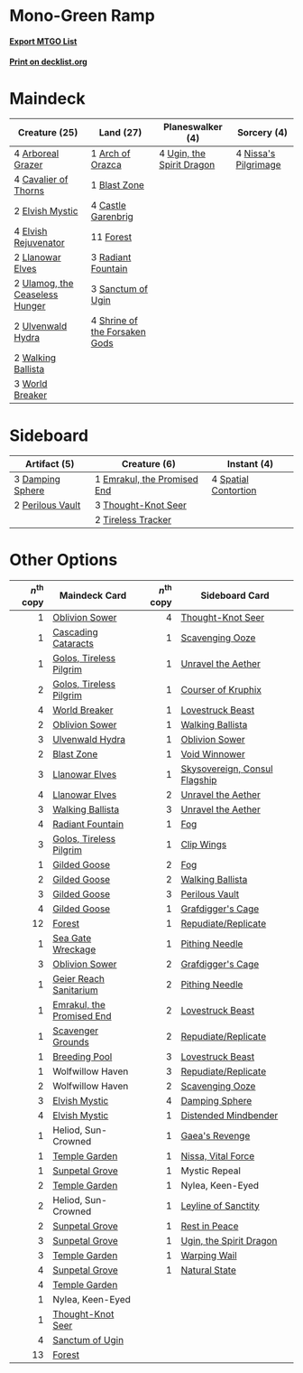 # Mono-Green Ramp

#### [Export MTGO List](../collection/Mono-Green%20Ramp/Mono-Green%20Ramp.txt)
#### [Print on decklist.org](http://decklist.org/?deckmain=4%09Arboreal%20Grazer%0A1%09Arch%20of%20Orazca%0A1%09Blast%20Zone%0A4%09Castle%20Garenbrig%0A4%09Cavalier%20of%20Thorns%0A2%09Elvish%20Mystic%0A4%09Elvish%20Rejuvenator%0A11%09Forest%0A2%09Llanowar%20Elves%0A4%09Nissa's%20Pilgrimage%0A3%09Radiant%20Fountain%0A3%09Sanctum%20of%20Ugin%0A4%09Shrine%20of%20the%20Forsaken%20Gods%0A4%09Ugin,%20the%20Spirit%20Dragon%0A2%09Ulamog,%20the%20Ceaseless%20Hunger%0A2%09Ulvenwald%20Hydra%0A2%09Walking%20Ballista%0A3%09World%20Breaker&deckside=3%09Damping%20Sphere%0A1%09Emrakul,%20the%20Promised%20End%0A2%09Perilous%20Vault%0A4%09Spatial%20Contortion%0A3%09Thought-Knot%20Seer%0A2%09Tireless%20Tracker)
# Maindeck

|                                              Creature (25)                                              |                                               Land (27)                                                |                                          Planeswalker (4)                                          |                                          Sorcery (4)                                          |
|---------------------------------------------------------------------------------------------------------|--------------------------------------------------------------------------------------------------------|----------------------------------------------------------------------------------------------------|-----------------------------------------------------------------------------------------------|
|4 [Arboreal Grazer](http://gatherer.wizards.com/Pages/Card/Details.aspx?multiverseid=461076)             |1 [Arch of Orazca](http://gatherer.wizards.com/Pages/Card/Details.aspx?multiverseid=439849)             |4 [Ugin, the Spirit Dragon](http://gatherer.wizards.com/Pages/Card/Details.aspx?multiverseid=391948)|4 [Nissa's Pilgrimage](http://gatherer.wizards.com/Pages/Card/Details.aspx?multiverseid=433087)|
|4 [Cavalier of Thorns](http://gatherer.wizards.com/Pages/Card/Details.aspx?multiverseid=466921)          |1 [Blast Zone](http://gatherer.wizards.com/Pages/Card/Details.aspx?multiverseid=461171)                 |                                                                                                    |                                                                                               |
|2 [Elvish Mystic](http://gatherer.wizards.com/Pages/Card/Details.aspx?multiverseid=389499)               |4 [Castle Garenbrig](http://gatherer.wizards.com/Pages/Card/Details.aspx?multiverseid=473202)           |                                                                                                    |                                                                                               |
|4 [Elvish Rejuvenator](http://gatherer.wizards.com/Pages/Card/Details.aspx?multiverseid=447316)          |11 [Forest](http://gatherer.wizards.com/Pages/Card/Details.aspx?multiverseid=439860)                    |                                                                                                    |                                                                                               |
|2 [Llanowar Elves](http://gatherer.wizards.com/Pages/Card/Details.aspx?multiverseid=129626)              |3 [Radiant Fountain](http://gatherer.wizards.com/Pages/Card/Details.aspx?multiverseid=438810)           |                                                                                                    |                                                                                               |
|2 [Ulamog, the Ceaseless Hunger](http://gatherer.wizards.com/Pages/Card/Details.aspx?multiverseid=402079)|3 [Sanctum of Ugin](http://gatherer.wizards.com/Pages/Card/Details.aspx?multiverseid=402022)            |                                                                                                    |                                                                                               |
|2 [Ulvenwald Hydra](http://gatherer.wizards.com/Pages/Card/Details.aspx?multiverseid=409999)             |4 [Shrine of the Forsaken Gods](http://gatherer.wizards.com/Pages/Card/Details.aspx?multiverseid=402034)|                                                                                                    |                                                                                               |
|2 [Walking Ballista](http://gatherer.wizards.com/Pages/Card/Details.aspx?multiverseid=423848)            |                                                                                                        |                                                                                                    |                                                                                               |
|3 [World Breaker](http://gatherer.wizards.com/Pages/Card/Details.aspx?multiverseid=407636)               |                                                                                                        |                                                                                                    |                                                                                               |


# Sideboard

|                                       Artifact (5)                                        |                                             Creature (6)                                             |                                          Instant (4)                                          |
|-------------------------------------------------------------------------------------------|------------------------------------------------------------------------------------------------------|-----------------------------------------------------------------------------------------------|
|3 [Damping Sphere](http://gatherer.wizards.com/Pages/Card/Details.aspx?multiverseid=443101)|1 [Emrakul, the Promised End](http://gatherer.wizards.com/Pages/Card/Details.aspx?multiverseid=414295)|4 [Spatial Contortion](http://gatherer.wizards.com/Pages/Card/Details.aspx?multiverseid=407518)|
|2 [Perilous Vault](http://gatherer.wizards.com/Pages/Card/Details.aspx?multiverseid=383342)|3 [Thought-Knot Seer](http://gatherer.wizards.com/Pages/Card/Details.aspx?multiverseid=407519)        |                                                                                               |
|                                                                                           |2 [Tireless Tracker](http://gatherer.wizards.com/Pages/Card/Details.aspx?multiverseid=409997)         |                                                                                               |


# Other Options

|*n*<sup>th</sup> copy|                                           Maindeck Card                                            |*n*<sup>th</sup> copy|                                             Sideboard Card                                             |
|--------------------:|----------------------------------------------------------------------------------------------------|--------------------:|--------------------------------------------------------------------------------------------------------|
|                    1|[Oblivion Sower](http://gatherer.wizards.com/Pages/Card/Details.aspx?multiverseid=401972)           |                    4|[Thought-Knot Seer](http://gatherer.wizards.com/Pages/Card/Details.aspx?multiverseid=407519)            |
|                    1|[Cascading Cataracts](http://gatherer.wizards.com/Pages/Card/Details.aspx?multiverseid=426942)      |                    1|[Scavenging Ooze](http://gatherer.wizards.com/Pages/Card/Details.aspx?multiverseid=420783)              |
|                    1|[Golos, Tireless Pilgrim](http://gatherer.wizards.com/Pages/Card/Details.aspx?multiverseid=466980)  |                    1|[Unravel the Aether](http://gatherer.wizards.com/Pages/Card/Details.aspx?multiverseid=378515)           |
|                    2|[Golos, Tireless Pilgrim](http://gatherer.wizards.com/Pages/Card/Details.aspx?multiverseid=466980)  |                    1|[Courser of Kruphix](http://gatherer.wizards.com/Pages/Card/Details.aspx?multiverseid=442153)           |
|                    4|[World Breaker](http://gatherer.wizards.com/Pages/Card/Details.aspx?multiverseid=407636)            |                    1|[Lovestruck Beast](http://gatherer.wizards.com/Pages/Card/Details.aspx?multiverseid=473127)             |
|                    2|[Oblivion Sower](http://gatherer.wizards.com/Pages/Card/Details.aspx?multiverseid=401972)           |                    1|[Walking Ballista](http://gatherer.wizards.com/Pages/Card/Details.aspx?multiverseid=423848)             |
|                    3|[Ulvenwald Hydra](http://gatherer.wizards.com/Pages/Card/Details.aspx?multiverseid=409999)          |                    1|[Oblivion Sower](http://gatherer.wizards.com/Pages/Card/Details.aspx?multiverseid=401972)               |
|                    2|[Blast Zone](http://gatherer.wizards.com/Pages/Card/Details.aspx?multiverseid=461171)               |                    1|[Void Winnower](http://gatherer.wizards.com/Pages/Card/Details.aspx?multiverseid=402093)                |
|                    3|[Llanowar Elves](http://gatherer.wizards.com/Pages/Card/Details.aspx?multiverseid=129626)           |                    1|[Skysovereign, Consul Flagship](http://gatherer.wizards.com/Pages/Card/Details.aspx?multiverseid=417807)|
|                    4|[Llanowar Elves](http://gatherer.wizards.com/Pages/Card/Details.aspx?multiverseid=129626)           |                    2|[Unravel the Aether](http://gatherer.wizards.com/Pages/Card/Details.aspx?multiverseid=378515)           |
|                    3|[Walking Ballista](http://gatherer.wizards.com/Pages/Card/Details.aspx?multiverseid=423848)         |                    3|[Unravel the Aether](http://gatherer.wizards.com/Pages/Card/Details.aspx?multiverseid=378515)           |
|                    4|[Radiant Fountain](http://gatherer.wizards.com/Pages/Card/Details.aspx?multiverseid=438810)         |                    1|[Fog](http://gatherer.wizards.com/Pages/Card/Details.aspx?multiverseid=746)                             |
|                    3|[Golos, Tireless Pilgrim](http://gatherer.wizards.com/Pages/Card/Details.aspx?multiverseid=466980)  |                    1|[Clip Wings](http://gatherer.wizards.com/Pages/Card/Details.aspx?multiverseid=409955)                   |
|                    1|[Gilded Goose](http://gatherer.wizards.com/Pages/Card/Details.aspx?multiverseid=473122)             |                    2|[Fog](http://gatherer.wizards.com/Pages/Card/Details.aspx?multiverseid=746)                             |
|                    2|[Gilded Goose](http://gatherer.wizards.com/Pages/Card/Details.aspx?multiverseid=473122)             |                    2|[Walking Ballista](http://gatherer.wizards.com/Pages/Card/Details.aspx?multiverseid=423848)             |
|                    3|[Gilded Goose](http://gatherer.wizards.com/Pages/Card/Details.aspx?multiverseid=473122)             |                    3|[Perilous Vault](http://gatherer.wizards.com/Pages/Card/Details.aspx?multiverseid=383342)               |
|                    4|[Gilded Goose](http://gatherer.wizards.com/Pages/Card/Details.aspx?multiverseid=473122)             |                    1|[Grafdigger's Cage](http://gatherer.wizards.com/Pages/Card/Details.aspx?multiverseid=278452)            |
|                   12|[Forest](http://gatherer.wizards.com/Pages/Card/Details.aspx?multiverseid=439860)                   |                    1|[Repudiate/Replicate](http://gatherer.wizards.com/Pages/Card/Details.aspx?multiverseid=457371)          |
|                    1|[Sea Gate Wreckage](http://gatherer.wizards.com/Pages/Card/Details.aspx?multiverseid=407687)        |                    1|[Pithing Needle](http://gatherer.wizards.com/Pages/Card/Details.aspx?multiverseid=129526)               |
|                    3|[Oblivion Sower](http://gatherer.wizards.com/Pages/Card/Details.aspx?multiverseid=401972)           |                    2|[Grafdigger's Cage](http://gatherer.wizards.com/Pages/Card/Details.aspx?multiverseid=278452)            |
|                    1|[Geier Reach Sanitarium](http://gatherer.wizards.com/Pages/Card/Details.aspx?multiverseid=414510)   |                    2|[Pithing Needle](http://gatherer.wizards.com/Pages/Card/Details.aspx?multiverseid=129526)               |
|                    1|[Emrakul, the Promised End](http://gatherer.wizards.com/Pages/Card/Details.aspx?multiverseid=414295)|                    2|[Lovestruck Beast](http://gatherer.wizards.com/Pages/Card/Details.aspx?multiverseid=473127)             |
|                    1|[Scavenger Grounds](http://gatherer.wizards.com/Pages/Card/Details.aspx?multiverseid=430871)        |                    2|[Repudiate/Replicate](http://gatherer.wizards.com/Pages/Card/Details.aspx?multiverseid=457371)          |
|                    1|[Breeding Pool](http://gatherer.wizards.com/Pages/Card/Details.aspx?multiverseid=97088)             |                    3|[Lovestruck Beast](http://gatherer.wizards.com/Pages/Card/Details.aspx?multiverseid=473127)             |
|                    1|Wolfwillow Haven                                                                                    |                    3|[Repudiate/Replicate](http://gatherer.wizards.com/Pages/Card/Details.aspx?multiverseid=457371)          |
|                    2|Wolfwillow Haven                                                                                    |                    2|[Scavenging Ooze](http://gatherer.wizards.com/Pages/Card/Details.aspx?multiverseid=420783)              |
|                    3|[Elvish Mystic](http://gatherer.wizards.com/Pages/Card/Details.aspx?multiverseid=389499)            |                    4|[Damping Sphere](http://gatherer.wizards.com/Pages/Card/Details.aspx?multiverseid=443101)               |
|                    4|[Elvish Mystic](http://gatherer.wizards.com/Pages/Card/Details.aspx?multiverseid=389499)            |                    1|[Distended Mindbender](http://gatherer.wizards.com/Pages/Card/Details.aspx?multiverseid=414292)         |
|                    1|Heliod, Sun-Crowned                                                                                 |                    1|[Gaea's Revenge](http://gatherer.wizards.com/Pages/Card/Details.aspx?multiverseid=205033)               |
|                    1|[Temple Garden](http://gatherer.wizards.com/Pages/Card/Details.aspx?multiverseid=405112)            |                    1|[Nissa, Vital Force](http://gatherer.wizards.com/Pages/Card/Details.aspx?multiverseid=417736)           |
|                    1|[Sunpetal Grove](http://gatherer.wizards.com/Pages/Card/Details.aspx?multiverseid=420946)           |                    1|Mystic Repeal                                                                                           |
|                    2|[Temple Garden](http://gatherer.wizards.com/Pages/Card/Details.aspx?multiverseid=405112)            |                    1|Nylea, Keen-Eyed                                                                                        |
|                    2|Heliod, Sun-Crowned                                                                                 |                    1|[Leyline of Sanctity](http://gatherer.wizards.com/Pages/Card/Details.aspx?multiverseid=204993)          |
|                    2|[Sunpetal Grove](http://gatherer.wizards.com/Pages/Card/Details.aspx?multiverseid=420946)           |                    1|[Rest in Peace](http://gatherer.wizards.com/Pages/Card/Details.aspx?multiverseid=442021)                |
|                    3|[Sunpetal Grove](http://gatherer.wizards.com/Pages/Card/Details.aspx?multiverseid=420946)           |                    1|[Ugin, the Spirit Dragon](http://gatherer.wizards.com/Pages/Card/Details.aspx?multiverseid=391948)      |
|                    3|[Temple Garden](http://gatherer.wizards.com/Pages/Card/Details.aspx?multiverseid=405112)            |                    1|[Warping Wail](http://gatherer.wizards.com/Pages/Card/Details.aspx?multiverseid=407522)                 |
|                    4|[Sunpetal Grove](http://gatherer.wizards.com/Pages/Card/Details.aspx?multiverseid=420946)           |                    1|[Natural State](http://gatherer.wizards.com/Pages/Card/Details.aspx?multiverseid=407646)                |
|                    4|[Temple Garden](http://gatherer.wizards.com/Pages/Card/Details.aspx?multiverseid=405112)            |                     |                                                                                                        |
|                    1|Nylea, Keen-Eyed                                                                                    |                     |                                                                                                        |
|                    1|[Thought-Knot Seer](http://gatherer.wizards.com/Pages/Card/Details.aspx?multiverseid=407519)        |                     |                                                                                                        |
|                    4|[Sanctum of Ugin](http://gatherer.wizards.com/Pages/Card/Details.aspx?multiverseid=402022)          |                     |                                                                                                        |
|                   13|[Forest](http://gatherer.wizards.com/Pages/Card/Details.aspx?multiverseid=439860)                   |                     |                                                                                                        |

